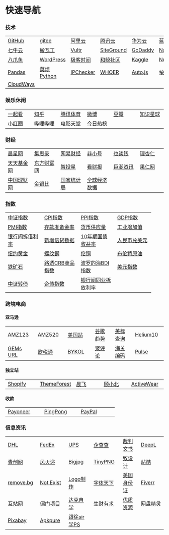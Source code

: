 # 快速导航

<!-- toc -->

### 技术

<table>
    <!-- <caption style="font-weight: bold;">纯CSS table表格 thead固定 tbody滚动</caption> -->
    <tr>
        <td width= "100"><a title="GitHub: Where the world builds software" href="https://github.com/" target="_blank">GitHub</a></td>
        <td width= "100"><a title="Software Development and Collaboration Platform" href="https://gitee.com/" target="_blank">gitee</a></td>
        <td width= "100"><a title="阿里云" href="http://aliyun.com/" target="_blank">阿里云</a></td>
        <td width= "100"><a title="腾讯云" href="https://cloud.tencent.com/" target="_blank">腾讯云</a></td>
        <td width= "100"><a title="华为云" href="https://www.huaweicloud.com/" target="_blank">华为云</a></td>
        <td width= "100"><a title="蓝奏云" href="https://www.lanzous.com/" target="_blank">蓝奏云</a></td>
    </tr>
    <tr>
        <td width= "100"><a title="七牛云" href="https://www.qiniu.com/" target="_blank">七牛云</a></td>
        <td width= "100"><a title="Mass VPS hosting on Enterprise equipment" href="https://bwh88.net/" target="_blank">搬瓦工</a></td>
        <td width= "100"><a title="Cloud Servers and Cloud Hosting" href="https://www.vultr.com/" target="_blank">Vultr</a></td>
        <td width= "100"><a title="Web Hosting Services Crafted with Care" href="https://www.siteground.com/" target="_blank">SiteGround</a></td>
        <td width= "100"><a title="GoDaddy" href="https://sg.godaddy.com/" target="_blank">GoDaddy</a></td>
        <td width= "100"><a title="Buy domain name - Cheap domain names from $1.37" href="https://www.namecheap.com/" target="_blank">Namecheap</a></td>
    </tr>
    <tr>
        <td width= "100"><a title="八爪鱼" href="https://www.bazhuayu.com/" target="_blank">八爪鱼</a></td>
        <td width= "100"><a title="WordPress" href="https://wordpress.org/" target="_blank">WordPress</a></td>
        <td width= "100"><a title="极客时间" href="https://time.geekbang.org/" target="_blank">极客时间</a></td>
        <td width= "100"><a title="和鲸社区" href="https://www.kesci.com/" target="_blank">和鲸社区</a></td>
        <td width= "100"><a title="Kaggle" href="https://www.kaggle.com/" target="_blank">Kaggle</a></td>
        <td width= "100"><a title="Numpy" href="https://www.numpy.org.cn/" target="_blank">Numpy</a></td>
    </tr>
    <tr>
        <td width= "100"><a title="Pandas" href="https://www.pypandas.cn/" target="_blank">Pandas</a></td>
        <td width= "100"><a title="莫烦Python" href="https://mofanpy.com/" target="_blank">莫烦Python</a></td>
        <td width= "100"><a title="IPChecker" href="https://www.vps234.com/ipchecker/" target="_blank">IPChecker</a></td>
        <td width= "100"><a title="检查您自己的IP地址和DNS地址" href="https://whoer.net/zh" target="_blank">WHOER</a></td>
        <td width= "100"><a title="Auto.js" href="https://www.autojs.org/" target="_blank">Auto.js</a></td>
        <td width= "100"><a title="按键精灵" href="http://www.anjian.com/" target="_blank">按键精灵</a></td>
    </tr>
    <tr>
        <td width= "100"><a title="CloudWays" href="http://cloudways.com/" target="_blank">CloudWays</a></td>
    </tr>
</table>



### 娱乐休闲

<table>
    <tr>
        <td width= "100"><a title="一起看" href="https://www.huya.com/g/2135" target="_blank">一起看</a></td>
        <td width= "100"><a title="知乎" href="https://www.zhihu.com/" target="_blank">知乎</a></td>
        <td width= "100"><a title="腾讯体育" href="https://sports.qq.com/nba/" target="_blank">腾讯体育</a></td>
        <td width= "100"><a title="微博" href="https://www.weibo.com/login.php" target="_blank">微博</a></td>
        <td width= "100"><a title="豆瓣" href="https://www.douban.com/" target="_blank">豆瓣</a></td>
        <td width= "100"><a title="知识星球" href="https://zsxq.com/" target="_blank">知识星球</a></td>
    </tr>
    <tr>
        <td width= "100"><a title="小红圈" href="https://www.red-ring.cn/group/14586" target="_blank">小红圈</a></td>
        <td width= "100"><a title="哔哩哔哩" href="https://www.bilibili.com/" target="_blank">哔哩哔哩</a></td>
        <td width= "100"><a title="电影天堂" href="https://www.dytt8.net/index.htm" target="_blank">电影天堂</a></td>
        <td width= "100"><a title="今日热榜" href="https://tophub.today/" target="_blank">今日热榜</a></td>
    </tr>    
</table>

### 财经

<table>
    <tr>
        <td width= "100"><a title="晨星网" href="http://cn.morningstar.com/main/default.aspx" target="_blank">晨星网</a></td>
        <td width= "100"><a title="中国专业的低风险投资工具型社区" href="https://www.jisilu.cn/" target="_blank">集思录</a></td>
        <td width= "100"><a title="网易财经" href="https://money.163.com/" target="_blank">网易财经</a></td>
        <td width= "100"><a title="比特币行情价格" href="https://www.feixiaohao.com/" target="_blank">非小号</a></td>
        <td width= "100"><a title="也谈钱" href="https://yetanqian.gitee.io/fire-guide/#/xingqiu1787/" target="_blank">也谈钱</a></td>
        <td width= "100"><a title="指数基金估值查询" href="https://www.lixinger.com/" target="_blank">理杏仁</a></td>
    </tr> 
    <tr>
        <td width= "100"><a title="天天基金网" href="http://fund.eastmoney.com/" target="_blank">天天基金网</a></td>
        <td width= "100"><a title="东方财富网" href="http://data.eastmoney.com/" target="_blank">东方财富网</a></td>
        <td width= "100"><a title="DIY定投策略" href="http://www.zhitouxing.com/" target="_blank">智投星</a></td>
        <td width= "100"><a title="看财报" href="https://www.kancaibao.com/" target="_blank">看财报</a></td>
        <td width= "100"><a title="中国证监会指定的信息披露网站" href="http://www.cninfo.com.cn/new/index" target="_blank">巨潮资讯</a></td>
        <td width= "100"><a title="适合入门级的量化投资者" href="https://guorn.com/" target="_blank">果仁网</a></td>
    </tr>
    <tr>        
        <td width= "100"><a title="银行理财产品查询" href="https://www.chinawealth.com.cn/zzlc/index.shtml" target="_blank">中国理财网</a></td>
        <td width= "100"><a title="金银比" href="https://cn.tradingview.com/symbols/TVC-GOLDSILVER/" target="_blank">金银比</a></td>
        <td width= "100"><a title="国家统计局" href="http://www.stats.gov.cn/" target="_blank">国家统计局</a></td>
        <td width= "100"><a title="全球经济数据" href="http://www.qqjjsj.com/" target="_blank">全球经济数据</a></td>
    </tr>
</table>

### 指数

<table>
    <tr>
        <td width= "100"><a title="中证指数" href="http://www.csindex.com.cn/" target="_blank">中证指数</a></td>
        <td width= "100"><a title="居民消费价格指数" href="http://data.eastmoney.com/cjsj/cpi.html" target="_blank">CPI指数</a></td>
        <td width= "100"><a title="工业品出厂价格指数" href="http://data.eastmoney.com/cjsj/ppi.html" target="_blank">PPI指数</a></td>
        <td width= "100"><a title="国内生产总值" href="http://data.eastmoney.com/cjsj/gdp.html" target="_blank">GDP指数</a></td>
    </tr>
    <tr>
        <td width= "100"><a title="采购经理人指数" href="http://data.eastmoney.com/cjsj/pmi.html" target="_blank">PMI指数</a></td>
        <td width= "100"><a title="存款准备金率" href="http://data.eastmoney.com/cjsj/ckzbj.html" target="_blank">存款准备金率</a></td>
        <td width= "100"><a title="货币供应量（M1.M2.M0" href="http://data.eastmoney.com/cjsj/hbgyl.html" target="_blank">货币供应量</a></td>
        <td width= "100"><a title="工业增加值" href="http://data.eastmoney.com/cjsj/gyzjz.html" target="_blank">工业增加值</a></td>
    </tr>
    <tr>
        <td width= "100"><a title="银行间拆借利率（Shibor）" href="http://data.eastmoney.com/shibor/default.html" target="_blank">银行间拆借利率</a></td>
        <td width= "100"><a title="新增信贷数据" href="http://data.eastmoney.com/cjsj/xzxd.html" target="_blank">新增信贷数据</a></td>
        <td width= "100"><a title="中国10年期国债收益率" href="https://cn.investing.com/rates-bonds/china-10-year-bond-yield" target="_blank">10年期国债收益率</a></td>
        <td width= "100"><a title="人民币兑美元" href="https://finance.sina.com.cn/money/forex/hq/CNYUSD.shtml" target="_blank">人民币兑美元</a></td>
    </tr>
    <tr>
        <td width= "100"><a title="纽约黄金" href="https://finance.sina.com.cn/futures/quotes/GC.shtml" target="_blank">纽约黄金</a></td>
        <td width= "100"><a title="螺纹钢" href="https://finance.sina.com.cn/futures/quotes/RB2005.shtml" target="_blank">螺纹钢</a></td>
        <td width= "100"><a title="伦铜" href="https://finance.sina.com.cn/futures/quotes/CAD.shtml" target="_blank">伦铜</a></td>
        <td width= "100"><a title="布伦特原油" href="https://finance.sina.com.cn/futures/quotes/OIL.shtml" target="_blank">布伦特原油</a></td>
    </tr>
    <tr>
        <td width= "100"><a title="铁矿石" href="https://finance.sina.com.cn/futures/quotes/I2005.shtml" target="_blank">铁矿石</a></td>
        <td width= "100"><a title="路透CRB商品指数" href="http://quote.eastmoney.com/gb/zsCRB.html" target="_blank">路透CRB商品指数</a></td>
        <td width= "100"><a title="波罗的海BDI指数" href="http://quote.eastmoney.com/gb/zsBDI.html" target="_blank">波罗的海BDI指数</a></td>
        <td width= "100"><a title="美元指数" href="https://finance.sina.com.cn/money/forex/hq/DINIW.shtml" target="_blank">美元指数</a></td>
    </tr>
    <tr>
        <td width= "100"><a title="中证转债" href="http://quote.eastmoney.com/zs000832.html?from=360" target="_blank">中证转债</a></td>
        <td width= "100"><a title="企债指数" href="http://quote.eastmoney.com/zs000013.html" target="_blank">企债指数</a></td>
        <td width= "100"><a title="上海银行间同业拆放利率" href="http://www.shibor.org/" target="_blank">银行间同业拆放利率</a></td>
    </tr>
</table>

### 跨境电商

#### 亚马逊
<table>
    <tr>
        <td width= "100"><a title="AMZ123" href="https://www.amz123.com/" target="_blank">AMZ123</a></td>
        <td width= "100"><a title="AMZ520" href="https://www.amz520.com/" target="_blank">AMZ520</a></td>
        <td width= "100"><a title="美国站" href="https://www.amazon.com/" target="_blank">美国站</a></td>
        <td width= "100"><a title="谷歌趋势" href="https://trends.google.com/trends/?geo=US" target="_blank">谷歌趋势</a></td>
        <td width= "100"><a title="美标查询" href="https://www.trademarks411.com/" target="_blank">美标查询</a></td>
        <td width= "100"><a title="Helium10" href="https://www.helium10.com/" target="_blank">Helium10</a></td>
    </tr>
    <tr>
        <td width= "100"><a title="GEMs URL" href="https://www.helium10.com/gems/" target="_blank">GEMs URL</a></td>
        <td width= "100"><a title="欧税通" href="https://www.evatmaster.com/en/home" target="_blank">欧税通</a></td>
        <td width= "100"><a title="BYKOL" href="https://www.bykol.com/" target="_blank">BYKOL</a></td>
        <td width= "100"><a title="聚评论" href="https://www.jupinglun.com/" target="_blank">聚评论</a></td>
        <td width= "100"><a title="海关编码" href="https://www.hsbianma.com/" target="_blank">海关编码</a></td>
        <td width= "100"><a title="Marketplace Pulse" href="https://www.marketplacepulse.com/" target="_blank">Pulse</a></td>
    </tr>    
</table>

#### 独立站

<table>
    <tr>
        <td width= "100"><a title="Shopify" href="https://www.shopify.com/" target="_blank">Shopify</a></td>
        <td width= "100"><a title="ThemeForest" href="https://themeforest.net/" target="_blank">ThemeForest</a></td>
        <td width= "100"><a title="晨飞" href="https://chenfeiblog.com/" target="_blank">晨飞</a></td>
        <td width= "100"><a title="顾小北" href="http://www.guxiaobei.com/" target="_blank">顾小北</a></td>
        <td width= "100"><a title="ActiveWear" href="https://www.activewear1.com/" target="_blank">ActiveWear</a></td>    
    </tr>
</table>

#### 收款
<table>
    <tr>
        <td width= "100"><a title="Payoneer" href="https://www.payoneer.com/" target="_blank">Payoneer</a></td>
        <td width= "100"><a title="PingPong" href="https://us.pingpongx.com/pns/login.htm" target="_blank">PingPong</a></td>
        <td width= "100"><a title="PayPal" href="https://www.paypal.com/us/home" target="_blank">PayPal</a></td>
    </tr>
</table>

### 信息资讯

<table>
    <tr>
        <td width= "100"><a title="DHL" href="https://www.dhl.com/cn-zh/home.html" target="_blank">DHL</a></td>
        <td width= "100"><a title="FedEx" href="https://www.fedex.com/zh-cn/home.html" target="_blank">FedEx</a></td>
        <td width= "100"><a title="https://www.ups.com/cn/zh/Home.page" href="" target="_blank">UPS</a></td>
        <td width= "100"><a title="企查查" href="https://www.qcc.com/" target="_blank">企查查</a></td>
        <td width= "100"><a title="中国裁判文书网" href="https://wenshu.court.gov.cn/" target="_blank">裁判文书</a></td>
        <td width= "100"><a title="DeepL" href="https://www.deepl.com/translator" target="_blank">DeepL</a></td>
    </tr>
    <tr>
        <td width= "100"><a title="青创网" href="https://www.17qcc.com/" target="_blank">青创网</a></td>
        <td width= "100"><a title="风火递" href="http://www.fhd001.com/page/home/index.jsp" target="_blank">风火递</a></td>
        <td width= "100"><a title="AI人工智能图片无损放大" href="https://bigjpg.com/" target="_blank">Bigjpg</a></td>
        <td width= "100"><a title="Compress PNG images" href="https://tinypng.com/" target="_blank">TinyPNG</a></td>
        <td width= "100"><a title="致设计" href="https://www.zhisheji.com/" target="_blank">致设计</a></td>
        <td width= "100"><a title="站酷" href="https://www.zcool.com.cn/" target="_blank">站酷</a></td>
    </tr>
    <tr>
        <td width= "100"><a title="Remove Background from Image" href="https://www.remove.bg/" target="_blank">remove.bg</a></td>
        <td width= "100"><a title="This Person Does Not Exist" href="https://thispersondoesnotexist.com/" target="_blank">Not Exist</a></td>
        <td width= "100"><a title="Logo制作" href="http://www.uugai.com/" target="_blank">Logo制作</a></td>
        <td width= "100"><a title="字体天下" href="https://www.fonts.net.cn/" target="_blank">字体天下</a></td>
        <td width= "100"><a title="美国身份证" href="http://www.shenfendaquan.com/" target="_blank">美国身份证</a></td>
        <td width= "100"><a title="Fiverr" href="https://www.fiverr.com/" target="_blank">Fiverr</a></td>
    </tr>
    <tr>
        <td width= "100"><a title="互站网" href="https://www.huzhan.com/" target="_blank">互站网</a></td>
        <td width= "100"><a title="偏门项目" href="https://www.yc717.com/" target="_blank">偏门项目</a></td>
        <td width= "100"><a title="达克自学" href="http://www.591zxw.com/" target="_blank">达克自学</a></td>
        <td width= "100"><a title="生财有术" href="http://search.shengcaiyoushu.com/" target="_blank">生财有术</a></td>
        <td width= "100"><a title="优质资源" href="http://www.52yzzy.com/" target="_blank">优质资源</a></td>
        <td width= "100"><a title="网盘精灵" href="https://mianbaoshu.cc/" target="_blank">网盘精灵</a></td>
    </tr>
    <tr>
        <td width= "100"><a title="Pixabay" href="https://pixabay.com/" target="_blank">Pixabay</a></td>
        <td width= "100"><a title="Apkpure" href="https://apkpure.com/" target="_blank">Apkpure</a></td>
        <td width= "100"><a title="跟徐sir学PS" href="https://study.163.com/course/introduction.htm?courseId=1004469005#/courseDetail?tab=1" target="_blank">跟徐sir学PS</a></td>
    </tr>
</table>



        
